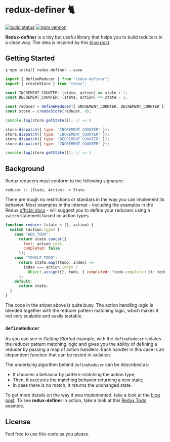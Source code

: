 # redux-definer 🐈 

[![build status](https://travis-ci.org/vvgomes/redux-definer.svg?branch=master)](https://travis-ci.org/vvgomes/redux-definer)
[![npm version](https://img.shields.io/npm/v/redux-definer.svg)](https://www.npmjs.com/package/redux-definer)

**Redux-definer** is a tiny but useful library that helps you to build reducers in a clean way. The idea is inspired by this [blog post](http://vvgomes.com/better-reducers/).

## Getting Started

```
$ npm install redux-definer --save
```

```javascript
import { defineReducer } from "redux-definer";
import { createStore } from "redux";

const INCREMENT_COUNTER: (state, action) => state + 1;
const DECREMENT_COUNTER: (state, action) => state - 1;

const reducer = defineReducer({ INCREMENT_COUNTER, DECREMENT_COUNTER });
const store = createStore(reducer, 0);

console.log(store.getState()); // => 0

store.dispatch({ type: "INCREMENT_COUNTER" });
store.dispatch({ type: "INCREMENT_COUNTER" });
store.dispatch({ type: "DECREMENT_COUNTER" });
store.dispatch({ type: "INCREMENT_COUNTER" });

console.log(store.getState()); // => 2

```

## Background

Redux reducers must conform to the following signature:

```
reducer :: (State, Action) -> State
```

There are tough no restrictions or standars in the way you can implement its behavior. Most examples in the internet - including the examples in the Redux [official docs](http://redux.js.org/docs/basics/Reducers.html) - will suggest you to define your reducers using a `switch` statement based on action types. 

```javascript
function reducer (state = [], action) {
  switch (action.type) {
    case "ADD_TODO":
      return state.concat({
        text: action.text,
        completed: false
      });
    case "TOGGLE_TODO":
      return state.map((todo, index) =>
        index === action.index ?
          Object.assign({}, todo, { completed: !todo.completed }): todo
      );
    default:
      return state;
  }
}
```

The code in the snipet above is quite busy. The action handling logic is blended together with the reducer pattern matching logic, which makes it not very scalable and easily testable.

### `defineReducer`

As you can see in *Getting Started* example, with the `defineReducer` isolates the reducer pattern matching logic and gives you the ability of defining a reducer by passing a map of action handlers. Each handler in this case is an idependent function that can be tested in isolation. 

The underlying algorithm behind `defineReducer` can be described as:

- It chooses a behavior by pattern-matching the action.type;
- Then, it executes the matching behavior returning a new state;
- In case there is no match, it returns the unchanged state.

To get more details on the way it was implemented, take a look at the [blog post](http://vvgomes.com/better-reducers/). To see **redux-definer** in action, take a look at this [Redux Todo](https://github.com/vvgomes/redux-todo/) example.

## License

Feel free to use this code as you please.
